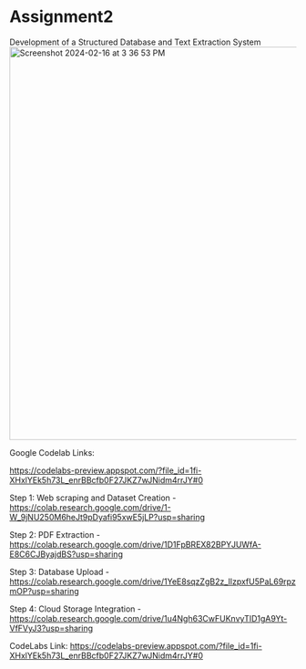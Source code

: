# Assignment2
Development of a Structured Database and Text Extraction System
<img width="690" alt="Screenshot 2024-02-16 at 3 36 53 PM" src="https://github.com/BigDataIA-Spring2024-Sec1-Team6/Assignment2/assets/113812925/a44af14f-886b-4bda-8b83-6926c1845b1b">


Google Codelab Links: 

https://codelabs-preview.appspot.com/?file_id=1fi-XHxlYEk5h73L_enrBBcfb0F27JKZ7wJNidm4rrJY#0


Step 1: Web scraping and Dataset Creation - https://colab.research.google.com/drive/1-W_9jNU250M6heJt9pDyafi95xwE5jLP?usp=sharing


Step 2: PDF Extraction - https://colab.research.google.com/drive/1D1FpBREX82BPYJUWfA-E8C6CJByajdBS?usp=sharing

Step 3: Database Upload - https://colab.research.google.com/drive/1YeE8sqzZgB2z_IlzpxfU5PaL69rpzmOP?usp=sharing

Step 4: Cloud Storage Integration - https://colab.research.google.com/drive/1u4Ngh63CwFUKnvyTID1gA9Yt-VfFVyJ3?usp=sharing

CodeLabs Link: https://codelabs-preview.appspot.com/?file_id=1fi-XHxlYEk5h73L_enrBBcfb0F27JKZ7wJNidm4rrJY#0 

